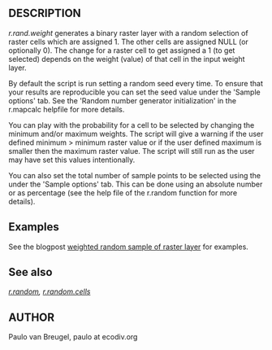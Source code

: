 ## DESCRIPTION

*r.rand.weight* generates a binary raster layer with a random selection
of raster cells which are assigned 1. The other cells are assigned NULL
(or optionally 0). The change for a raster cell to get assigned a 1 (to
get selected) depends on the weight (value) of that cell in the input
weight layer.

By default the script is run setting a random seed every time. To ensure
that your results are reproducible you can set the seed value under the
'Sample options' tab. See the 'Random number generator initialization'
in the r.mapcalc helpfile for more details.

You can play with the probability for a cell to be selected by changing
the minimum and/or maximum weights. The script will give a warning if
the user defined minimum \> minimum raster value or if the user defined
maximum is smaller then the maximum raster value. The script will still
run as the user may have set this values intentionally.

You can also set the total number of sample points to be selected using
the under the 'Sample options' tab. This can be done using an absolute
number or as percentage (see the help file of the r.random function for
more details).

## Examples

See the blogpost
[weighted random sample of raster layer](https://pvanb.wordpress.com/2014/05/30/weighted_random_sample_of_raster_layer/)
for examples.

## See also

*[r.random](https://grass.osgeo.org/grass-stable/manuals/r.random.html),
[r.random.cells](https://grass.osgeo.org/grass-stable/manuals/r.random.cells.html)*

## AUTHOR

Paulo van Breugel, paulo at ecodiv.org
